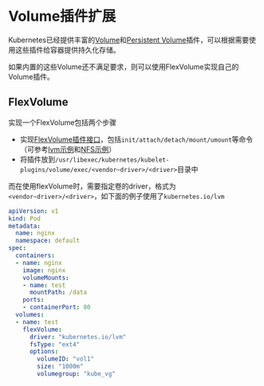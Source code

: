 # Volume插件扩展

Kubernetes已经提供丰富的[Volume](../architecture/volume.md)和[Persistent Volume](../architecture/persistent-volume.md)插件，可以根据需要使用这些插件给容器提供持久化存储。

如果内置的这些Volume还不满足要求，则可以使用FlexVolume实现自己的Volume插件。

## FlexVolume

实现一个FlexVolume包括两个步骤

- 实现[FlexVolume插件接口](https://github.com/kubernetes/community/blob/master/contributors/devel/flexvolume.md)，包括`init/attach/detach/mount/umount`等命令（可参考[lvm示例](https://github.com/kubernetes/kubernetes/tree/master/examples/volumes/flexvolume)和[NFS示例](https://github.com/kubernetes/kubernetes/blob/master/examples/volumes/flexvolume/nfs)）
- 将插件放到`/usr/libexec/kubernetes/kubelet-plugins/volume/exec/<vendor~driver>/<driver>`目录中

而在使用flexVolume时，需要指定卷的driver，格式为`<vendor~driver>/<driver>`，如下面的例子使用了`kubernetes.io/lvm`

```yaml
apiVersion: v1
kind: Pod
metadata:
  name: nginx
  namespace: default
spec:
  containers:
  - name: nginx
    image: nginx
    volumeMounts:
    - name: test
      mountPath: /data
    ports:
    - containerPort: 80
  volumes:
  - name: test
    flexVolume:
      driver: "kubernetes.io/lvm"
      fsType: "ext4"
      options:
        volumeID: "vol1"
        size: "1000m"
        volumegroup: "kube_vg"
```
